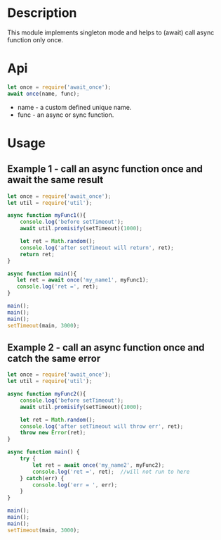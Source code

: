 # Description

This module implements singleton mode and helps to (await) call async function only once.

# Api

```javascript
let once = require('await_once');
await once(name, func);
```

* name - a custom defined unique name.
* func - an async or sync function.

# Usage

## Example 1 - call an async function once and await the same result

```javascript
let once = require('await_once');
let util = require('util');

async function myFunc1(){
    console.log('before setTimeout');
    await util.promisify(setTimeout)(1000);

    let ret = Math.random();
    console.log('after setTimeout will return', ret);
    return ret;
}

async function main(){
   let ret = await once('my_name1', myFunc1);
   console.log('ret =', ret);
}

main();
main();
main();
setTimeout(main, 3000);
```

## Example 2 - call an async function once and catch the same error

```javascript
let once = require('await_once');
let util = require('util');

async function myFunc2(){
    console.log('before setTimeout');
    await util.promisify(setTimeout)(1000);

    let ret = Math.random();
    console.log('after setTimeout will throw err', ret);
    throw new Error(ret);
}

async function main() {
    try {
        let ret = await once('my_name2', myFunc2);
        console.log('ret =', ret);  //will not run to here
    } catch(err) {
        console.log('err = ', err);
    }
}

main();
main();
main();
setTimeout(main, 3000);
```
